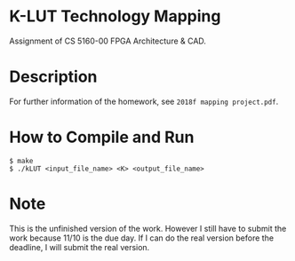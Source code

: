 # K-LUT Technology Mapping
Assignment of CS 5160-00 FPGA Architecture & CAD.

# Description
For further information of the homework,
see ```2018f mapping project.pdf```.

# How to Compile and Run
```
$ make
$ ./kLUT <input_file_name> <K> <output_file_name>
```

# Note 
This is the unfinished version of the work. However
I still have to submit the work because 11/10 is the
due day. If I can do the real version before the 
deadline, I will submit the real version.
